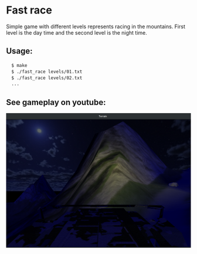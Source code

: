 # Fast race

Simple game with different levels represents racing in the mountains. First level is the day time and the second level is the night time.

## Usage:
```bash
  $ make
  $ ./fast_race levels/01.txt
  $ ./fast_race levels/02.txt
  ...
```

## See gameplay on youtube:

<div style="text-align: center;" markdown="1" />
<a href="https://youtu.be/eHqCTQ9CQUc"><img src="screenshot.png" style="width: 600px;" /></a>
</div>